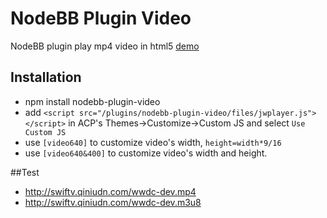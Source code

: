 # NodeBB Plugin Video

NodeBB plugin play mp4 video in html5 [demo](http://swift.tf/topic/61)

## Installation

- npm install nodebb-plugin-video
- add `<script src="/plugins/nodebb-plugin-video/files/jwplayer.js"></script>` in ACP's Themes->Customize->Custom JS and select `Use Custom JS`
- use `[video640]` to customize video's width, `height=width*9/16`
- use `[video640&400]` to customize video's width and height.

##Test

- http://swiftv.qiniudn.com/wwdc-dev.mp4
- http://swiftv.qiniudn.com/wwdc-dev.m3u8
